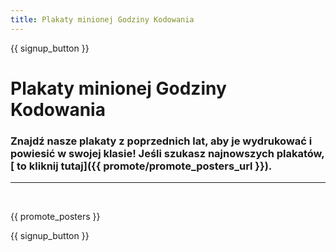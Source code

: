 ```yaml
---
title: Plakaty minionej Godziny Kodowania
---
```


{{ signup_button }}

# Plakaty minionej Godziny Kodowania

### Znajdź nasze plakaty z poprzednich lat, aby je wydrukować i powiesić w swojej klasie! Jeśli szukasz najnowszych plakatów, [ to kliknij tutaj]({{ promote/promote_posters_url }}).

* * *

<br />

{{ promote_posters }}

{{ signup_button }}
